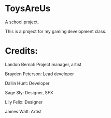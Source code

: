 # ToysAreUs
A school project.

This is a project for my gaming development class.

# Credits:

Landon Bernal: Project manager, artist

Brayden Peterson: Lead developer

Dallin Hunt: Developer

Sage Sly: Designer, SFX

Lily Felix: Designer

James Watt: Artist
